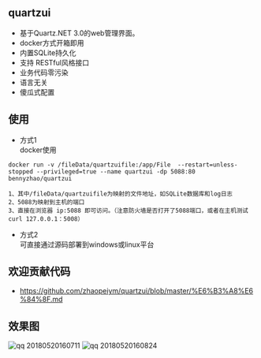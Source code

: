 ## quartzui
- 基于Quartz.NET 3.0的web管理界面。
- docker方式开箱即用
- 内置SQLite持久化
- 支持 RESTful风格接口
- 业务代码零污染
- 语言无关
- 傻瓜式配置

## 使用
- 方式1   
docker使用
```
docker run -v /fileData/quartzuifile:/app/File  --restart=unless-stopped --privileged=true --name quartzui -dp 5088:80 bennyzhao/quartzui

1、其中/fileData/quartzuifile为映射的文件地址，如SQLite数据库和log日志
2、5088为映射到主机的端口
3、直接在浏览器 ip:5088 即可访问。（注意防火墙是否打开了5088端口，或者在主机测试 curl 127.0.0.1：5008）
```
- 方式2   
可直接通过源码部署到windows或linux平台

## 欢迎贡献代码
- https://github.com/zhaopeiym/quartzui/blob/master/%E6%B3%A8%E6%84%8F.md

## 效果图
![qq 20180520160711](https://user-images.githubusercontent.com/5820324/40276903-e98a24c0-5c47-11e8-834c-67387b2d8935.png)
![qq 20180520160824](https://user-images.githubusercontent.com/5820324/40276909-0f8c9c02-5c48-11e8-8925-9d0ad5bd469d.png)





